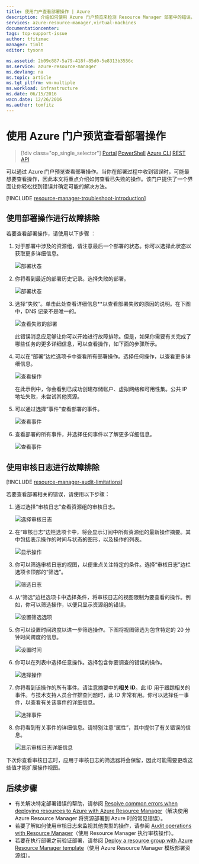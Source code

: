 ```yaml
---
title: 使用门户查看部署操作 | Azure
description: 介绍如何使用 Azure 门户预览来检测 Resource Manager 部署中的错误。
services: azure-resource-manager,virtual-machines
documentationcenter: 
tags: top-support-issue
author: tfitzmac
manager: timlt
editor: tysonn

ms.assetid: 2b09c887-5a79-418f-85d0-5e8313b3556c
ms.service: azure-resource-manager
ms.devlang: na
ms.topic: article
ms.tgt_pltfrm: vm-multiple
ms.workload: infrastructure
ms.date: 06/15/2016
wacn.date: 12/26/2016
ms.author: tomfitz
---
```


# 使用 Azure 门户预览查看部署操作
>[!div class="op_single_selector"]
[Portal](./resource-manager-troubleshoot-deployments-portal.md)
[PowerShell](./resource-manager-troubleshoot-deployments-powershell.md)
[Azure CLI](./resource-manager-troubleshoot-deployments-cli.md)
[REST API](./resource-manager-troubleshoot-deployments-rest.md)

可以通过 Azure 门户预览查看部署操作。当你在部署过程中收到错误时，可能最想要查看操作，因此本文将重点介绍如何查看已失败的操作。该门户提供了一个界面让你轻松找到错误并确定可能的解决方法。

[!INCLUDE [resource-manager-troubleshoot-introduction](../../includes/resource-manager-troubleshoot-introduction.md)]

## 使用部署操作进行故障排除
若要查看部署操作，请使用以下步骤 ：

1. 对于部署中涉及的资源组，请注意最后一个部署的状态。你可以选择此状态以获取更多详细信息。
   
    ![部署状态](./media/resource-manager-troubleshoot-deployments-portal/deployment-status.png)  

2. 你将看到最近的部署历史记录。选择失败的部署。
   
    ![部署状态](./media/resource-manager-troubleshoot-deployments-portal/select-deployment.png)  

3. 选择“失败”。单击此处查看详细信息**以查看部署失败的原因的说明。在下图中，DNS 记录不是唯一的。
   
    ![查看失败的部署](./media/resource-manager-troubleshoot-deployments-portal/view-error.png)  

    此错误消息应足够让你可以开始进行故障排除。但是，如果你需要有关完成了哪些任务的更多详细信息，可以查看操作，如下面的步骤所示。
4. 可以在“部署”边栏选项卡中查看所有部署操作。选择任何操作，以查看更多详细信息。
   
    ![查看操作](./media/resource-manager-troubleshoot-deployments-portal/view-operations.png)  

    在此示例中，你会看到已成功创建存储帐户、虚拟网络和可用性集。公共 IP 地址失败，未尝试其他资源。
5. 可以通过选择“事件”查看部署的事件。
   
    ![查看事件](./media/resource-manager-troubleshoot-deployments-portal/view-events.png)  

6. 查看部署的所有事件，并选择任何事件以了解更多详细信息。
   
    ![查看事件](./media/resource-manager-troubleshoot-deployments-portal/see-all-events.png)  

## 使用审核日志进行故障排除
[!INCLUDE [resource-manager-audit-limitations](../../includes/resource-manager-audit-limitations.md)]

若要查看部署相关的错误，请使用以下步骤：

1. 通过选择“审核日志”查看资源组的审核日志。
   
    ![选择审核日志](./media/resource-manager-troubleshoot-deployments-portal/select-audit-logs.png)  

2. 在“审核日志”边栏选项卡中，将会显示订阅中所有资源组的最新操作摘要。其中包括表示操作的时间与状态的图形，以及操作的列表。
   
    ![显示操作](./media/resource-manager-troubleshoot-deployments-portal/audit-summary.png)  

3. 你可以筛选审核日志的视图，以便重点关注特定的条件。选择“审核日志”边栏选项卡顶部的“筛选”。
   
    ![筛选日志](./media/resource-manager-troubleshoot-deployments-portal/filter-logs.png)  

4. 从“筛选”边栏选项卡中选择条件，将审核日志的视图限制为要查看的操作。例如，你可以筛选操作，以便只显示资源组的错误。
   
    ![设置筛选选项](./media/resource-manager-troubleshoot-deployments-portal/set-filter.png)  

5. 你可以设置时间跨度以进一步筛选操作。下图将视图筛选为包含特定的 20 分钟时间跨度的信息。
   
    ![设置时间](./media/resource-manager-troubleshoot-deployments-portal/select-time.png)  

6. 你可以在列表中选择任意操作。选择包含你要调查的错误的操作。
   
    ![选择操作](./media/resource-manager-troubleshoot-deployments-portal/select-operation.png)  

7. 你将看到该操作的所有事件。请注意摘要中的**相关 ID**。此 ID 用于跟踪相关的事件。与技术支持人员合作排查问题时，此 ID 非常有用。你可以选择任一事件，以查看有关该事件的详细信息。
   
    ![选择事件](./media/resource-manager-troubleshoot-deployments-portal/select-event.png)  

8. 你将看到有关事件的详细信息。请特别注意“属性”，其中提供了有关错误的信息。
   
    ![显示审核日志详细信息](./media/resource-manager-troubleshoot-deployments-portal/audit-details.png)  

下次你查看审核日志时，应用于审核日志的筛选器将会保留，因此可能需要更改这些值才能扩展操作视图。

## 后续步骤
* 有关解决特定部署错误的帮助，请参阅 [Resolve common errors when deploying resources to Azure with Azure Resource Manager](./resource-manager-common-deployment-errors.md)（解决使用 Azure Resource Manager 将资源部署到 Azure 时的常见错误）。
* 若要了解如何使用审核日志来监视其他类型的操作，请参阅 [Audit operations with Resource Manager](./resource-group-audit.md)（使用 Resource Manager 执行审核操作）。
* 若要在执行部署之前验证部署，请参阅 [Deploy a resource group with Azure Resource Manager template](./resource-group-template-deploy.md)（使用 Azure Resource Manager 模板部署资源组）。

<!---HONumber=Mooncake_1219_2016-->